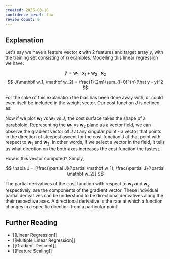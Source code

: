 ```yaml
---
created: 2025-03-16
confidence level: low
review count: 0
---
```

## Explanation

Let's say we have a feature vector $\mathbf x$ with 2 features and target array $y$, with the training set consisting of $n$ examples. Modelling this linear regression we have:

$$ \hat y = \mathbf w_1 \cdot \mathbf x_1 + \mathbf w_2 \cdot \mathbf x_2 $$
$$ J(\mathbf w_1, \mathbf w_2) = \frac{1}{2m}\sum_{i=0}^{n}(\hat y - y)^2 $$

For the sake of this explanation the bias has been done away with, or could even itself be included in the weight vector.  Our cost function $J$ is defined as:

Now if we plot $\mathbf w_1$ vs $\mathbf w_2$ vs  $J$, the cost surface takes the shape of a paraboloid. Representing the $\mathbf w_1$ vs $\mathbf w_2$ plane as a vector field, we can observe the gradient vector of $J$ at any singular point - a vector that points in the direction of steepest ascent for the cost function $J$ at that point with respect to $\mathbf w_1$ and $\mathbf w_2$. In other words, if we select a vector in the field, it tells us what direction on the both axes increases the cost function the fastest.

How is this vector computed? Simply,

$$ \nabla J = [\frac{\partial J}{\partial \mathbf w_1}, \frac{\partial J}{\partial \mathbf w_2}] $$

The partial derivatives of the cost function with respect to $\mathbf w_1$ and $\mathbf w_2$ respectively, are the components of the gradient vector. These individual partial derivatives can be understood to be directional derivatives along the their respective axes. A directional derivative is the rate at which a function changes in a specific direction from a particular point.

## Further  Reading
- [[Linear Regression]]
- [[Multiple Linear Regression]]
- [[Gradient Descent]]
- [[Feature Scaling]]